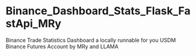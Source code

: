# Binance_Dashboard_Stats_Flask_FastApi_MRy
Binance Trade Statistics Dashboard a locally runnable for you USDM Binance Futures Account by MRy and LLAMA
